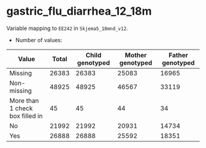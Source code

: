 # gastric_flu_diarrhea_12_18m
Variable mapping to `EE242` in `Skjema5_18mnd_v12`.
- Number of values:

| Value | Total | Child genotyped | Mother genotyped | Father genotyped |
| ----- | ----- | --------------- | ---------------- | ---------------- |
| Missing | 26383 | 26383 | 25083 | 16965 |
| Non-missing | 48925 | 48925 | 46567 | 33119 |
| More than 1 check box filled in | 45 | 45 | 44 |34 |
| No | 21992 | 21992 | 20931 |14734 |
| Yes | 26888 | 26888 | 25592 |18351 |



